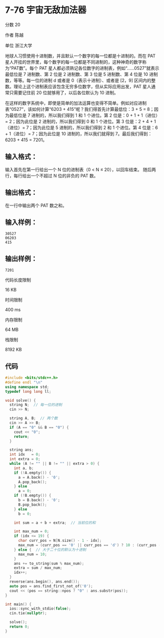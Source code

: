 # **7-76 宇宙无敌加法器**

分数 20

作者 陈越

单位 浙江大学

地球人习惯使用十进制数，并且默认一个数字的每一位都是十进制的。而在 PAT 星人开挂的世界里，每个数字的每一位都是不同进制的，这种神奇的数字称为“PAT数”。每个 PAT 星人都必须熟记各位数字的进制表，例如“……0527”就表示最低位是 7 进制数、第 2 位是 2 进制数、第 3 位是 5 进制数、第 4 位是 10 进制数，等等。每一位的进制 d 或者是 0（表示十进制）、或者是 [2，9] 区间内的整数。理论上这个进制表应该包含无穷多位数字，但从实际应用出发，PAT 星人通常只需要记住前 20 位就够用了，以后各位默认为 10 进制。

在这样的数字系统中，即使是简单的加法运算也变得不简单。例如对应进制表“0527”，该如何计算“6203 + 415”呢？我们得首先计算最低位：3 + 5 = 8；因为最低位是 7 进制的，所以我们得到 1 和 1 个进位。第 2 位是：0 + 1 + 1（进位）= 2；因为此位是 2 进制的，所以我们得到 0 和 1 个进位。第 3 位是：2 + 4 + 1（进位）= 7；因为此位是 5 进制的，所以我们得到 2 和 1 个进位。第 4 位是：6 + 1（进位）= 7；因为此位是 10 进制的，所以我们就得到 7。最后我们得到：6203 + 415 = 7201。

## 输入格式：

输入首先在第一行给出一个 N 位的进制表（0 < N ≤ 20），以回车结束。 随后两行，每行给出一个不超过 N 位的非负的 PAT 数。

## 输出格式：

在一行中输出两个 PAT 数之和。

## 输入样例：

```in
30527
06203
415
```

## 输出样例：

```out
7201
```

代码长度限制

16 KB

时间限制

400 ms

内存限制

64 MB

栈限制

8192 KB

## 代码

```cpp
#include <bits/stdc++.h>
#define endl "\n"
using namespace std;
typedef long long ll;

void solve() {
  string N;  // 每一位的进制
  cin >> N;

  string A, B;  // 两个数
  cin >> A >> B;
  if (A == "0" && B == "0") {
    cout << "0";
    return;
  }

  string ans;
  int idx   = 0;
  int extra = 0;
  while (A != "" || B != "" || extra > 0) {
    int a, b;
    if (!A.empty()) {
      a = A.back() - '0';
      A.pop_back();
    } else
      a = 0;
    if (!B.empty()) {
      b = B.back() - '0';
      B.pop_back();
    } else
      b = 0;

    int sum = a + b + extra;  // 当前位的和

    int max_num = 0;
    if (idx <= 19) {
      char curr_pos = N[N.size() - 1 - idx];
      max_num = (curr_pos == '0' || curr_pos == 'd') ? 10 : (curr_pos - '0');
    } else {  // 大于二十位的默认为十进制
      max_num = 10;
    }
    ans += to_string(sum % max_num);
    extra = sum / max_num;
    idx++;
  }
  reverse(ans.begin(), ans.end());
  auto pos = ans.find_first_not_of('0');
  cout << (pos == string::npos ? "0" : ans.substr(pos));
}

int main() {
  ios::sync_with_stdio(false);
  cin.tie(nullptr);

  solve();
  return 0;
}
```

